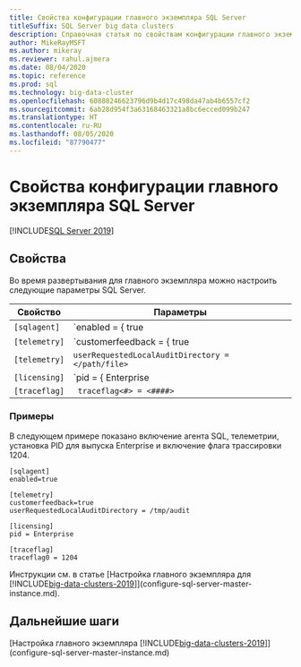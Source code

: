 ```yaml
---
title: Свойства конфигурации главного экземпляра SQL Server
titleSuffix: SQL Server big data clusters
description: Справочная статья по свойствам конфигурации главного экземпляра SQL Server.
author: MikeRayMSFT
ms.author: mikeray
ms.reviewer: rahul.ajmera
ms.date: 08/04/2020
ms.topic: reference
ms.prod: sql
ms.technology: big-data-cluster
ms.openlocfilehash: 60888246623796d9b4d17c498da47ab4b6557cf2
ms.sourcegitcommit: 6ab28d954f3a63168463321a8bc6ecced099b247
ms.translationtype: HT
ms.contentlocale: ru-RU
ms.lasthandoff: 08/05/2020
ms.locfileid: "87790477"
---
```

# <a name="sql-server-master-instance-configuration-properties"></a>Свойства конфигурации главного экземпляра SQL Server

[!INCLUDE[SQL Server 2019](../includes/applies-to-version/sqlserver2019.md)]

## <a name="properties"></a>Свойства

Во время развертывания для главного экземпляра можно настроить следующие параметры SQL Server.

|Свойство|Параметры|
| --- | --- |
|`[sqlagent]`|`enabled = { true | false }` |
|`[telemetry]`|`customerfeedback = { true | false }` |
|`[telemetry]`|`userRequestedLocalAuditDirectory = </path/file>`|
|`[licensing]`| `pid = { Enterprise | Developer }`|
|`[traceflag]`|` traceflag<#> = <####>`|

### <a name="examples"></a>Примеры

В следующем примере показано включение агента SQL, телеметрии, установка PID для выпуска Enterprise и включение флага трассировки 1204.

```
[sqlagent]
enabled=true

[telemetry]
customerfeedback=true
userRequestedLocalAuditDirectory = /tmp/audit

[licensing]
pid = Enterprise

[traceflag]
traceflag0 = 1204
```

Инструкции см. в статье [Настройка главного экземпляра для [!INCLUDE[big-data-clusters-2019](../includes/ssbigdataclusters-ss-nover.md)]](configure-sql-server-master-instance.md).

## <a name="next-steps"></a>Дальнейшие шаги

[Настройка главного экземпляра [!INCLUDE[big-data-clusters-2019](../includes/ssbigdataclusters-ss-nover.md)]](configure-sql-server-master-instance.md)
